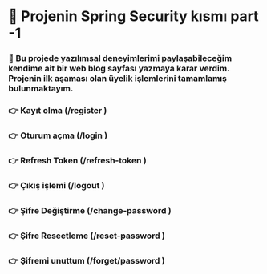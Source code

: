 # 📝 Projenin Spring Security kısmı part -1
### 🎯 Bu projede yazılımsal deneyimlerimi paylaşabileceğim kendime ait bir web blog sayfası yazmaya karar verdim. Projenin ilk aşaması olan üyelik işlemlerini tamamlamış bulunmaktayım.

### 👉 Kayıt olma (/register )
### 👉 Oturum açma (/login )
### 👉  Refresh Token (/refresh-token )
### 👉  Çıkış işlemi (/logout )
### 👉 Şifre Değiştirme (/change-password )
### 👉 Şifre Reseetleme (/reset-password )
### 👉 Şifremi unuttum (/forget/password )
